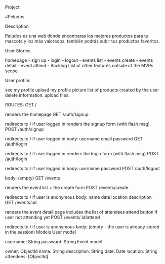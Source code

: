 Project

#Peludos

Description

Peludos es una web donde encontraras los mejores productos para tu mascota y los más valorados, también podrás subir tus productos favoritos.

User Stories

homepage - 
sign up - 
login - 
logout - 
events list - 
events create - 
events detail - 
event attend - 
Backlog
List of other features outside of the MVPs scope

User profile:

see my profile
upload my profile picture
list of products created by the user
delete information.
upload files.



ROUTES:
GET /

renders the homepage
GET /auth/signup

redirects to / if user logged in
renders the signup form (with flash msg)
POST /auth/signup

redirects to / if user logged in
body:
username
email
password
GET /auth/login

redirects to / if user logged in
renders the login form (with flash msg)
POST /auth/login

redirects to / if user logged in
body:
username
password
POST /auth/logout

body: (empty)
GET /events

renders the event list + the create form
POST /events/create

redirects to / if user is anonymous
body:
name
date
location
description
GET /events/:id

renders the event detail page
includes the list of attendees
attend button if user not attending yet
POST /events/:id/attend

redirects to / if user is anonymous
body: (empty - the user is already stored in the session)
Models
User model

username: String
password: String
Event model

owner: ObjectId<User>
name: String
description: String
date: Date
location: String
attendees: [ObjectId<User>]